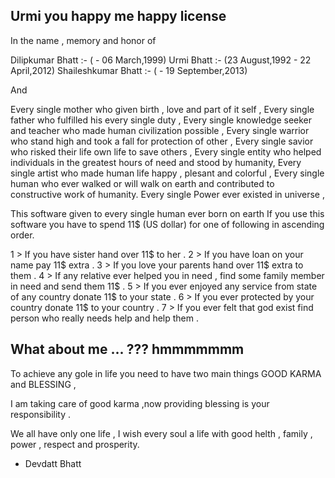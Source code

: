 Urmi you happy me happy license
--------------------------------

In the name , memory and honor of 

Dilipkumar Bhatt :- ( - 06 March,1999)
Urmi Bhatt :- (23 August,1992 - 22 April,2012)
Shaileshkumar Bhatt :- ( - 19 September,2013)

And

Every single mother who given birth , love and part of it self ,
Every single father who fulfilled his every single duty ,
Every single knowledge seeker and teacher who made human civilization possible ,
Every single warrior who stand high and took a fall for protection of other ,
Every single savior who risked their life own life to save others ,
Every single entity who helped individuals in the greatest hours of need and stood by humanity,
Every single artist who made human life happy , plesant and colorful ,
Every single human who ever walked or will walk on earth and contributed to constructive work of humanity. 
Every single Power ever existed in universe ,

This software given to every single human ever born on earth 
If you use this software you have to spend 11$ (US dollar) for one of following in ascending order.

1 > If you have sister hand over 11$ to her .
2 > If you have loan on your name pay 11$ extra .
3 > If you love your parents hand over 11$ extra to them .
4 > If any relative ever helped you in need , find some family member in need and send them 11$ .
5 > If you ever enjoyed any service from state of any country donate 11$ to your state .
6 > If you ever protected by your country donate 11$ to your country .
7 > If you ever felt that god exist find person who really needs help and help them .

What about me ... ??? hmmmmmmm
-----------------------------------

To achieve any gole in life you need to have two main things GOOD KARMA and BLESSING ,

I am taking care of good karma ,now providing blessing is your responsibility .

We all have only one life , 
I wish every soul a life with good helth , family , power , respect and prosperity.


- Devdatt Bhatt

